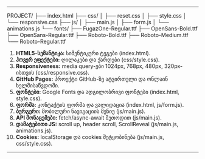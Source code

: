 
---


PROJECT/
├── index.html
├── css/
│   ├── reset.css
│   ├── style.css
│   └── responsive.css
├── js/
│   ├── main.js
│   ├── form.js
│   └── animations.js
└── fonts/
    ├── FugazOne-Regular.ttf 
    ├── OpenSans-Bold.ttf 
    ├── OpenSans-Regular.ttf 
    ├── Roboto-Bold.ttf
    ├── Roboto-Medium.ttf
    └── Roboto-Regular.ttf





1. **HTML5-სემანტიკა:** სიმენტიკური ტეგები (index.html).  
2. **ჰოვერ ეფექტები:** ღილაკები და ქარდები (css/style.css).  
3. **Responsiveness:** media query-ები 1024px, 768px, 480px, 320px-ისთვის (css/responsive.css).  
4. **GitHub Pages:** პროექტი GitHub-ზე ატვირთული და ონლაინ ხელმისაწვდომი.  
5. **ფონტები:** Google Fonts და ადგილობრივი ფონტები (index.html, style.css).  
6. **ფორმა:** კონტაქტის ფორმა და ვალიდაცია (index.html, js/form.js).  
7. **ბურგერი:** მობილური ნავიგაციის მენიუ (js/main.js).  
8. **API მონაცემები:** fetch/async-await მეთოდით (js/main.js).  
9. **დამატებითი JS:** scroll up, header scroll, ScrollReveal (js/main.js, animations.js).  
10. **Cookies:** localStorage და cookies შეტყობინება (js/main.js, css/style.css).



---